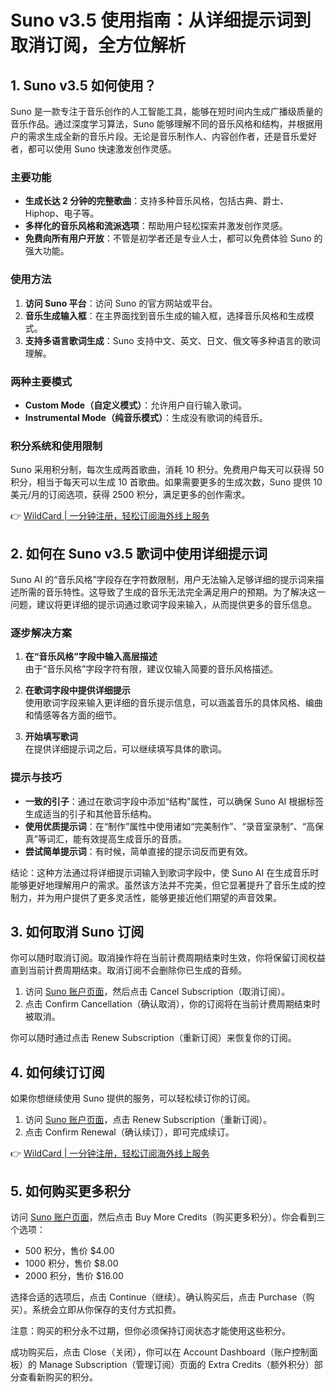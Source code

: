 # Suno v3.5 使用指南：从详细提示词到取消订阅，全方位解析

## 1. Suno v3.5 如何使用？

Suno 是一款专注于音乐创作的人工智能工具，能够在短时间内生成广播级质量的音乐作品。通过深度学习算法，Suno 能够理解不同的音乐风格和结构，并根据用户的需求生成全新的音乐片段。无论是音乐制作人、内容创作者，还是音乐爱好者，都可以使用 Suno 快速激发创作灵感。

### 主要功能
- **生成长达 2 分钟的完整歌曲**：支持多种音乐风格，包括古典、爵士、Hiphop、电子等。
- **多样化的音乐风格和流派选项**：帮助用户轻松探索并激发创作灵感。
- **免费向所有用户开放**：不管是初学者还是专业人士，都可以免费体验 Suno 的强大功能。

### 使用方法
1. **访问 Suno 平台**：访问 Suno 的官方网站或平台。
2. **音乐生成输入框**：在主界面找到音乐生成的输入框，选择音乐风格和生成模式。
3. **支持多语言歌词生成**：Suno 支持中文、英文、日文、俄文等多种语言的歌词理解。

### 两种主要模式
- **Custom Mode（自定义模式）**：允许用户自行输入歌词。
- **Instrumental Mode（纯音乐模式）**：生成没有歌词的纯音乐。

### 积分系统和使用限制
Suno 采用积分制，每次生成两首歌曲，消耗 10 积分。免费用户每天可以获得 50 积分，相当于每天可以生成 10 首歌曲。如果需要更多的生成次数，Suno 提供 10 美元/月的订阅选项，获得 2500 积分，满足更多的创作需求。

👉 [WildCard | 一分钟注册，轻松订阅海外线上服务](https://bbtdd.com/WildCard)

## 2. 如何在 Suno v3.5 歌词中使用详细提示词

Suno AI 的“音乐风格”字段存在字符数限制，用户无法输入足够详细的提示词来描述所需的音乐特性。这导致了生成的音乐无法完全满足用户的预期。为了解决这一问题，建议将更详细的提示词通过歌词字段来输入，从而提供更多的音乐信息。

### 逐步解决方案
1. **在“音乐风格”字段中输入高层描述**  
   由于“音乐风格”字段字符有限，建议仅输入简要的音乐风格描述。
   
2. **在歌词字段中提供详细提示**  
   使用歌词字段来输入更详细的音乐提示信息，可以涵盖音乐的具体风格、编曲和情感等各方面的细节。

3. **开始填写歌词**  
   在提供详细提示词之后，可以继续填写具体的歌词。

### 提示与技巧
- **一致的引子**：通过在歌词字段中添加“结构”属性，可以确保 Suno AI 根据标签生成适当的引子和其他音乐结构。
- **使用优质提示词**：在“制作”属性中使用诸如“完美制作”、“录音室录制”、“高保真”等词汇，能有效提高生成音乐的音质。
- **尝试简单提示词**：有时候，简单直接的提示词反而更有效。

结论：这种方法通过将详细提示词输入到歌词字段中，使 Suno AI 在生成音乐时能够更好地理解用户的需求。虽然该方法并不完美，但它显著提升了音乐生成的控制力，并为用户提供了更多灵活性，能够更接近他们期望的声音效果。

## 3. 如何取消 Suno 订阅

你可以随时取消订阅。取消操作将在当前计费周期结束时生效，你将保留订阅权益直到当前计费周期结束。取消订阅不会删除你已生成的音频。

1. 访问 [Suno 账户页面](https://app.suno.ai/account)，然后点击 Cancel Subscription（取消订阅）。
2. 点击 Confirm Cancellation（确认取消），你的订阅将在当前计费周期结束时被取消。

你可以随时通过点击 Renew Subscription（重新订阅）来恢复你的订阅。

## 4. 如何续订订阅

如果你想继续使用 Suno 提供的服务，可以轻松续订你的订阅。

1. 访问 [Suno 账户页面](https://app.suno.ai/account)，点击 Renew Subscription（重新订阅）。
2. 点击 Confirm Renewal（确认续订），即可完成续订。

👉 [WildCard | 一分钟注册，轻松订阅海外线上服务](https://bbtdd.com/WildCard)

## 5. 如何购买更多积分

访问 [Suno 账户页面](https://app.suno.ai/account)，然后点击 Buy More Credits（购买更多积分）。你会看到三个选项：

- 500 积分，售价 $4.00
- 1000 积分，售价 $8.00
- 2000 积分，售价 $16.00

选择合适的选项后，点击 Continue（继续）。确认购买后，点击 Purchase（购买）。系统会立即从你保存的支付方式扣费。

注意：购买的积分永不过期，但你必须保持订阅状态才能使用这些积分。

成功购买后，点击 Close（关闭），你可以在 Account Dashboard（账户控制面板）的 Manage Subscription（管理订阅）页面的 Extra Credits（额外积分）部分查看新购买的积分。
